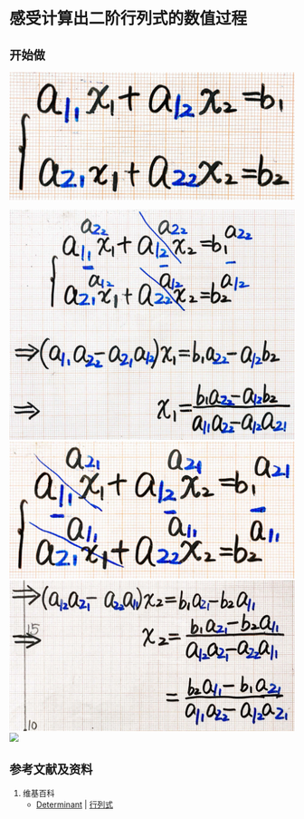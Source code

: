 # 感受计算出二阶行列式的数值过程

## 开始做

![](/images/线性代数/行列式/感受计算出二阶行列式的数值过程/1a1.jpg)

![](/images/线性代数/行列式/感受计算出二阶行列式的数值过程/2a1.jpg)
![](/images/线性代数/行列式/感受计算出二阶行列式的数值过程/2a2.jpg)
![](/images/线性代数/行列式/感受计算出二阶行列式的数值过程/2a3.jpg)
![](/images/线性代数/行列式/感受计算出二阶行列式的数值过程/2a4.jpg)

## 参考文献及资料

1. 维基百科
	- [Determinant](https://en.wikipedia.org/wiki/Determinant) | [行列式](https://zh.wikipedia.org/wiki/行列式) 
